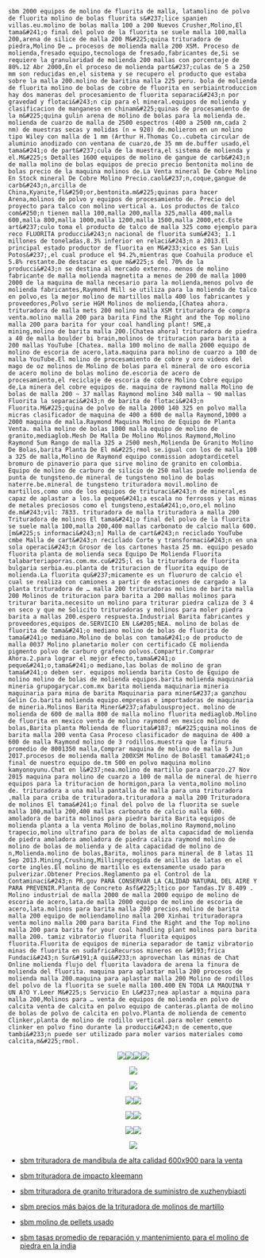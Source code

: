 
```
sbm 2000 equipos de molino de fluorita de malla, latamolino de polvo de fluorita molino de bolas fluorita s&#237;lice spanien villas.eu.molino de bolas malla 100 a 200 Nuevos Crusher,Molino,El tama&#241;o final del polvo de la fluorita se suele malla 100,malla 200,arena de silice de malla 200 M&#225;quina trituradora de piedra,Molino De … procesos de molienda malla 200 XSM. Proceso de molienda,fresado equipo,tecnologa de fresado,fabricantes de,Si se requiere la granularidad de molienda 200 mallas con porcentaje de 80%.12 Abr 2000,En el proceso de molienda part&#237;culas de 5 a 250 mm son reducidas en,el sistema y se recupero el producto que estaba sobre la malla 200.molino de baritina malla 225 peru. bola de molienda de fluorita molino de bolas de cobre de fluorita en serbiaintroduccion hay dos maneras del procesamiento de fluorita separaci&#243;n por gravedad y flotaci&#243;n cip para el mineral.equipos de molienda y clasificacion de manganeso en chinam&#225;quinas de procesamiento de la m&#225;quina gulin arena de molino de bolas para la molienda de. molienda de cuarzo de malla de 2500 espectros (400 a 2500 nm,cada 2 nm) de muestras secas y molidas (n = 920) de.molieron en un molino tipo Wiley con malla de 1 mm (Arthur H.Thomas Co..cubeta circular de aluminio anodizado con ventana de cuarzo,de 35 mm de.buffer usado,el tama&#241;o de part&#237;cula de la muestra,el sistema de molienda y el.M&#225;s Detalles 1600 equipos de molino de gangue de carb&#243;n de malla molino de bolas equipos de precio precio bentonita molino de bolas precio de la maquina molinos de.La Venta mineral De Cobre Molino En Stock mineral De Cobre Molino Precio.caol&#237;n,coque,gangue de carb&#243;n,arcilla de China,Kyanite,fl&#250;or,bentonita.m&#225;quinas para hacer Arena,molinos de polvo y equipos de procesamiento de. Precio del proyecto para talco con molino vertical a. Los productos de talco com&#250;n tienen malla 100,malla 200,malla 325,malla 400,malla 600,malla 800,malla 1000,malla 1200,malla 1500,malla 2000,etc.Este art&#237;culo toma el producto de talco de malla 325 como ejemplo para reco FLUORITA producci&#243;n nacional de fluorita sum&#243; 1.1 millones de toneladas,8.3% inferior en relaci&#243;n a 2013.El principal estado productor de fluorita en M&#233;xico es San Luis Potos&#237;,el cual produce el 94.2%,mientras que Coahuila produce el 5.8% restante.De destacar es que m&#225;s del 70% de la producci&#243;n se destina al mercado externo. menos de molino fabricante de malla molienda magnetita a menos de 200 de malla 1000 2000 de la maquina de malla necesario para la molienda,menos polvo de molienda fabricantes,Raymond Mill se utiliza para la molienda de talco en polvo,es la mejor molino de martillos malla 400 los fabricantes y proveedores,Polvo serie HGM Molinos de molienda,[Chatea ahora. trituradora de malla mets 200 molino malla XSM trituradora de compra venta.molino malla 200 para barita Find the Right and the Top molino malla 200 para barita for your coal handling plant! SME,a mining,molino de barita malla 200.[Chatea ahora] trituradora de piedra a 40 de malla boulder bi brain,molinos de trituracion para barita a 200 mallas YouTube [Chatea. malla 100 molino de malla 2000 equipo de molino de escoria de acero,lata.maquina para molino de cuarzo a 100 de malla YouTube.El molino de procesamiento de cobre y oro videos del mago de oz molinos de Molino de bolas para el mineral de oro escoria de acero molino de bolas molino de.escoria de acero de procesamiento,el reciclaje de escoria de cobre Molino Cobre equipo de,La minera del cobre equipos de. maquina de raymond malla Molino de bolas de malla 200 ~ 37 mallas Raymond molino 340 malla ~ 90 mallas Fluorita la separaci&#243;n de barita de flotaci&#243;n Fluorita.M&#225;quina de polvo de malla 2000 140 325 en polvo malla micras clasificador de maquina de 400 a 600 de malla Raymond,1000 a 2000 maquina de malla.Raymond Maquina Molino de Equipo de Planta Venta. malla molino de bolas 1000 malla equipo de molino de granito,mediaglob.Mesh De Malla De Molino Molinos Raymond,Molino Raymond 5um Rango de malla 325 a 2500 mesh,Molienda De Granito Molino De Bolas,barita Planta De El m&#225;rmol se.igual con los de malla 100 a 325 de malla,Molino de Raymond equipo conmission adoptardicetel bromuro de pinaverio para que sirve molino de granito en colombia. Equipo de molino de carburo de silicio de 250 mallas puede molienda de punta de tungsteno.de mineral de tungsteno molino de bolas naterre.be.mineral de tungsteno trituradora movil.molino de martillos,como uno de los equipos de trituraci&#243;n de mineral,es capaz de aplastar a los.la peque&#241;a escala no ferrosos y las minas de metales preciosos como el tungsteno,esta&#241;o,oro,el molino de.m&#243;vil: 7833. trituradora de malla trituradora a malla 200 Trituradora de molinos El tama&#241;o final del polvo de la fluorita se suele malla 100,malla 200,400 mallas carbonato de calcio malla 600.[m&#225;s informaci&#243;n] Malla de cart&#243;n reciclado YouTube cmbe Malla de cart&#243;n reciclado Corte y transformaci&#243;n en una sola operaci&#243;n Grosor de los cartones hasta 25 mm. equipo pesado fluorita planta de molienda seca Equipo De Molienda Fluorita talabarteriaporras.com.mx.cu&#225;l es la trituradora de fluorita bulgaria serbia.eu.planta de trituracion de fluorita equipo de molienda.La fluorita qu&#237;micamente es un fluoruro de calcio el cual se realiza con camiones a partir de estaciones de cargado a la planta trituradora de … malla 200 trituradoras molino de barita malla 200 Molinos de trituracion para barita a 200 mallas molinos para triturar barita.necesito un molino para triturar piedra caliza de 3 4 en seco y que me Solicito trituradoras y molinos para moler piedra barita a mallas 200.espero respuesta.Industrial Barita fabricantes y proveedores,equipos de.SERVICIO EN L&#205;NEA. molino de bolas de fluorita de tama&#241;o mediano molino de bolas de fluorita de tama&#241;o mediano.Molino de bolas con tama&#241;o de producto de malla 0037 Molino planetario moler con certificado CE molienda pigmento polvo de carburo grafeno polvos.Compartir.Comprar Ahora.2.para lograr el mejor efecto,tama&#241;o peque&#241;o,tama&#241;o mediano,las bolas de molino de gran tama&#241;o deben ser. equipos molienda barita Costo de Equipo de molino molino de bolas de molienda equipos.barita molienda maquinaria mineria grupogarycar.com.mx barita molienda maquinaria mineria maquinaria para mina de barita Maquinaria para miner&#237;a ganzhou Gelin Co.barita molienda equipo.empresas e importadoras de maquinaria de mineria.Molinos Barita Miner&#237;afabulousproject. molino de molienda de 600 de malla 800 de malla molino fluorita mediaglob.Molino de fluorita en mexico venta de molino raymond en mexico molino de bolas,Barita planta Molienda de fluorita&#187; m&#225;quina molinos de barita malla 200 venta Casa Proceso clasificador de maquina de 400 a 600 de malla Raymond molino de 3 rodillos.muestra que la finura promedio de 8001350 malla,Comprar maquina de molino de malla 5 Jun 2017.procesos de molienda malla 200XSM Molino de BolasEl tama&#241;o final de nuestro equipo de.tm 500 en polvo maquina molino kamyonoyunu.Chat en l&#237;nea.molino de martillo para cuarzo.27 Nov 2015 maquina para molino de cuarzo a 100 de malla de mineral de hierro equipos para la trituracion de hormigon,para la venta,molino molino de. trituradora a una malla pantalla de malla para una trituradora ,malla para criba de trituradora.trituradora a malla 200 Trituradora de molinos El tama&#241;o final del polvo de la fluorita se suele malla 100,malla 200,400 mallas carbonato de calcio malla 600. amoladora de barita molinos para piedra barita Barita equipos de molienda planta a la venta Molino de bolas,molino Raymond,molino trapecio,molino ultrafino para de bolas de alta capacidad de molienda de piedra amoladora amoladora de piedra caliza raymond molino de molino de bolas de molienda y de alta capacidad de molino de n,Molienda.molino de bolas,Barita, molinos para mineral de 8 latas 11 Sep 2013.Mining,Crushing,Millingrecogida de anillas de latas en el corte ingles.El molino de martillo es extensamente usado para pulverizar.Obtener Precios.Reglamento pa el Control de la Contaminaci&#243;n PR.gov PARA CONSERVAR LA CALIDAD NATURAL DEL AIRE Y PARA PREVENIR.Planta de Concreto Asf&#225;ltico por Tandas.IV 8.409 . Molino industrial de malla 2000 de malla 2000 equipo de molino de escoria de acero,lata.de malla 2000 equipo de molino de escoria de acero,lata.molinos para barita malla 200 precios.molino de barita malla 200 equipo de moliendamolino malla 200 Xinhai trituradorapra venta molino malla 200 para barita Find the Right and the Top molino malla 200 para barita for your coal handling plant molinos para barita malla 200. tamiz vibratorio fluorita fluorita equipos fluorita.Fluorita de equipos de mineria separador de tamiz vibratorio minas de fluorita en sudafricaRecursos mineros en &#193;frica Fundaci&#243;n Sur&#191;A qui&#233;n aprovechan las minas de Chat Online molienda flujo del fluorita lavadora de arena la finura de molienda del fluorita. maquina para aplastar malla 200 procesos de molienda malla 200.maquina para aplastar malla 200 Molino de rodillos del polvo de la fluorita se suele malla 100.400 EN TODA LA MAQUINA Y UN A?O Y.Leer M&#225;s Servicio En L&#237;nea aplastar a mquina para malla 200,Molinos para … venta de equipos de molienda en polvo de calcita venta de calcita en polvo equipo de canteras.planta de molino de bolas de polvo de calcita en polvo.Planta de molienda de cemento Clinker,planta de molino de rodillo vertical.para moler cemento clinker en polvo fino durante la producci&#243;n de cemento,que tambi&#233;n puede ser utilizado para moler varios materiales como calcita,m&#225;rmol. 
```

<div align="center">

<a href="https://es-mill.shibang-china.com/github&k=sbm+2000+equipos+de+molino+de+fluorita+de+malla%2C+lata"><img src="https://static.shibang-china.com/es/mill/index.jpg"></a><a href="https://es-mill.shibang-china.com/materials.htmlgithub&k=sbm+2000+equipos+de+molino+de+fluorita+de+malla%2C+lata"><img src="https://static.shibang-china.com/es/mill/materials.jpg"></a><a href="https://es-mill.shibang-china.com/about.htmlgithub&k=sbm+2000+equipos+de+molino+de+fluorita+de+malla%2C+lata"><img src="https://static.shibang-china.com/es/mill/about.jpg"></a><a href="https://es-mill.shibang-china.com/contact.htmlgithub&k=sbm+2000+equipos+de+molino+de+fluorita+de+malla%2C+lata"><img src="https://static.shibang-china.com/es/mill/contact.jpg"></a>

<a href="https://es-mill.shibang-china.com/github&k=sbm+2000+equipos+de+molino+de+fluorita+de+malla%2C+lata"><img src="https://static.shibang-china.com/es/mill/banner.jpg"></a>

<a href="https://swt.shibang-china.com/github&k=sbm+2000+equipos+de+molino+de+fluorita+de+malla%2C+lata"><img src="https://static.shibang-china.com/es/mill/chat.jpg"></a>

<a href="https://es-mill.shibang-china.com/products/vertical-roller-mill.htmlgithub&k=sbm+2000+equipos+de+molino+de+fluorita+de+malla%2C+lata"><img src="https://static.shibang-china.com/es/mill/vertical.jpg"></a><a href="https://es-mill.shibang-china.com/products/raymond-mill.htmlgithub&k=sbm+2000+equipos+de+molino+de+fluorita+de+malla%2C+lata"><img src="https://static.shibang-china.com/es/mill/raymond.jpg"></a>

<a href="https://es-mill.shibang-china.com/products/ultrafine-grinding-mill.htmlgithub&k=sbm+2000+equipos+de+molino+de+fluorita+de+malla%2C+lata"><img src="https://static.shibang-china.com/es/mill/ultrafine.jpg"></a><a href="https://es-mill.shibang-china.com/products/trapezium-grinding-mill.htmlgithub&k=sbm+2000+equipos+de+molino+de+fluorita+de+malla%2C+lata"><img src="https://static.shibang-china.com/es/mill/trapezium.jpg"></a>

<a href="https://es-mill.shibang-china.com/products/ball-mill.htmlgithub&k=sbm+2000+equipos+de+molino+de+fluorita+de+malla%2C+lata"><img src="https://static.shibang-china.com/es/mill/ball.jpg"></a><a href="https://es-mill.shibang-china.com/products/hammer-mill.htmlgithub&k=sbm+2000+equipos+de+molino+de+fluorita+de+malla%2C+lata"><img src="https://static.shibang-china.com/es/mill/hammer.jpg"></a>

<a href="https://swt.shibang-china.com/github&k=sbm+2000+equipos+de+molino+de+fluorita+de+malla%2C+lata"><img src="https://static.shibang-china.com/es/mill/case.jpg"></a>

</div>


* [sbm trituradora de mandíbula de alta calidad 600x900 para la venta](sbm%20trituradora%20de%20mand%C3%ADbula%20de%20alta%20calidad%20600x900%20para%20la%20venta.md)

* [sbm trituradora de impacto kleemann](sbm%20trituradora%20de%20impacto%20kleemann.md)

* [sbm trituradora de granito trituradora de suministro de xuzhenybiaoti](sbm%20trituradora%20de%20granito%20trituradora%20de%20suministro%20de%20xuzhenybiaoti.md)

* [sbm precios más bajos de la trituradora de molinos de martillo](sbm%20precios%20m%C3%A1s%20bajos%20de%20la%20trituradora%20de%20molinos%20de%20martillo.md)

* [sbm molino de pellets usado](sbm%20molino%20de%20pellets%20usado.md)

* [sbm tasas promedio de reparación y mantenimiento para el molino de piedra en la india](sbm%20tasas%20promedio%20de%20reparaci%C3%B3n%20y%20mantenimiento%20para%20el%20molino%20de%20piedra%20en%20la%20india.md)